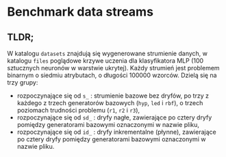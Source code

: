 # Benchmark data streams

## TLDR;

W katalogu `datasets` znajdują się wygenerowane strumienie danych, w katalogu `files` poglądowe krzywe uczenia dla klasyfikatora MLP (100 sztucznych neuronów w warstwie ukrytej). Każdy strumień jest problemem binarnym o siedmiu atrybutach, o długości 100000 wzorców. Dzielą się na trzy grupy:

- rozpoczynające się od `s_` : strumienie bazowe bez dryfów, po trzy z każdego z trzech generatorów bazowych (`hyp`, `led` i `rbf`), o trzech poziomach trudności problemu (`r1`, `r2` i `r3`),
- rozpoczynające się od `sd_` : dryfy nagłe, zawierające po cztery dryfy pomiędzy generatorami bazowymi oznaczonymi w nazwie pliku,
- rozpoczynające się od `id_` : dryfy inkrementalne (płynne), zawierające po cztery dryfy pomiędzy generatorami bazowymi oznaczonymi w nazwie pliku.
